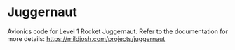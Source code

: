 # Juggernaut
Avionics code for Level 1 Rocket Juggernaut.
Refer to the documentation for more details: https://mildjosh.com/projects/juggernaut